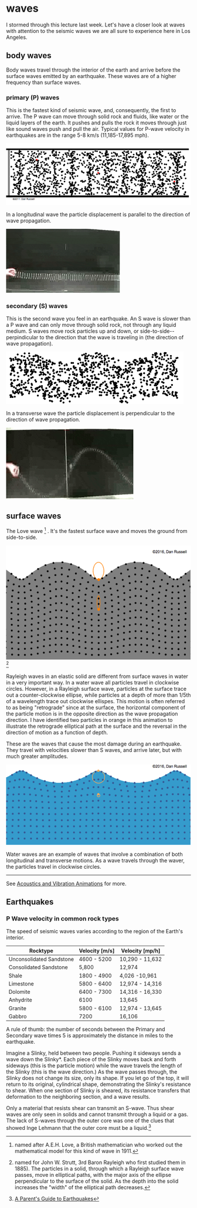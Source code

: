 # waves

I stormed through this lecture last week. Let's have a closer look at waves with attention to the seismic waves we are all sure to experience here in Los Angeles.


## body waves

Body waves travel through the interior of the earth and arrive before the surface waves emitted by an earthquake. These waves are of a higher frequency than surface waves.

### primary (P) waves

This is the fastest kind of seismic wave, and, consequently, the first to arrive. The P wave can move through solid rock and fluids, like water or the liquid layers of the earth. It pushes and pulls the rock it moves through just like sound waves push and pull the air. Typical values for P-wave velocity in earthquakes are in the range 5-8 km/s (11,185-17,895 mph).

![longitudinal compression wave](imgs/Lwave-v8.gif)

In a longitudinal wave the particle displacement is parallel to the direction of wave propagation.

![Longitudinal Waves on a Slinky](imgs/waves_longitudinal.gif)

### secondary (S) waves

This is the second wave you feel in an earthquake. An S wave is slower than a P wave and can only move through solid rock, not through any liquid medium. S waves move rock particles up and down, or side-to-side--perpindicular to the direction that the wave is traveling in (the direction of wave propagation). 

![transverse wave](imgs/Twave.gif)

In a transverse wave the particle displacement is perpendicular to the direction of wave propagation. 

![Transverse Waves on a Slinky](imgs/waves_transverse.gif)

## surface waves

The Love wave [^1] . It's the fastest surface wave and moves the ground from side-to-side. 

[^1]: named after A.E.H. Love, a British mathematician who worked out the mathematical model for this kind of wave in 1911.

![Love / Rayleigh waves](imgs/Rayleigh-2016.gif) [^2]

[^2]: named for John W. Strutt, 3rd Baron Rayleigh who first studied them in 1885). The particles in a solid, through which a Rayleigh surface wave passes, move in elliptical paths, with the major axis of the ellipse perpendicular to the surface of the solid. As the depth into the solid increases the "width" of the elliptical path decreases.

Rayleigh waves in an elastic solid are different from surface waves in water in a very important way. In a water wave all particles travel in clockwise circles. However, in a Rayleigh surface wave, particles at the surface trace out a counter-clockwise ellipse, while particles at a depth of more than 1/5th of a wavelength trace out clockwise ellispes. This motion is often referred to as being "retrograde" since at the surface, the horizontal component of the particle motion is in the opposite direction as the wave propagation direction. I have identified two particles in orange in this animation to illustrate the retrograde elliptical path at the surface and the reversal in the direction of motion as a function of depth.

These are the waves that cause the most damage during an earthquake. They travel with velocities slower than S waves, and arrive later, but with much greater amplitudes. 

![water waves](imgs/Water-2016.gif)

Water waves are an example of waves that involve a combination of both longitudinal and transverse motions. As a wave travels through the waver, the particles travel in clockwise circles.

---

See [Acoustics and Vibration Animations](http://www.acs.psu.edu/drussell/Demos/waves/wavemotion.html) for more.

## Earthquakes


### P Wave velocity in common rock types

The speed of seismic waves varies according to the region of the Earth's interior.

| Rocktype	| Velocity [m/s]	| Velocity [mp/h] |
|----		|----			|----			|
| Unconsolidated Sandstone	| 4600 - 5200	| 10,290 - 11,632 |
| Consolidated Sandstone	| 5,800	| 12,974 |
| Shale		| 1800 - 4900	| 4,026 -10,961 |
| Limestone	| 5800 - 6400	| 12,974 - 14,316 |
| Dolomite	| 6400 - 7300	| 14,316 - 16,330 |
| Anhydrite	| 6100			| 13,645 |
| Granite	| 5800 - 6100	| 12,974 - 13,645 |
| Gabbro	| 7200			| 16,106 |


A rule of thumb: the number of seconds between the Primary and Secondary wave times 5 is approximately the distance in miles to the earthquake.

Imagine a Slinky, held between two people. Pushing it sideways sends a wave down the Slinky*. Each piece of the Slinky moves back and forth sideways (this is the particle motion) while the wave travels the length of the Slinky (this is the wave direction.) As the wave passes through, the Slinky does not change its size, only its shape. If you let go of the top, it will return to its original, cylindrical shape, demonstrating the Slinky's resistance to shear. When one section of Slinky is sheared, its resistance transfers that deformation to the neighboring section, and a wave results. 

Only a material that resists shear can transmit an S-wave. Thus shear waves are only seen in solids and cannot transmit through a liquid or a gas. The lack of S-waves through the outer core was one of the clues that showed Inge Lehmann that the outer core must be a liquid.[^3]

[^3]: [A Parent's Guide to Earthquakes](https://earthquake.usgs.gov/learn/kids/abc/parents/pa.html)

